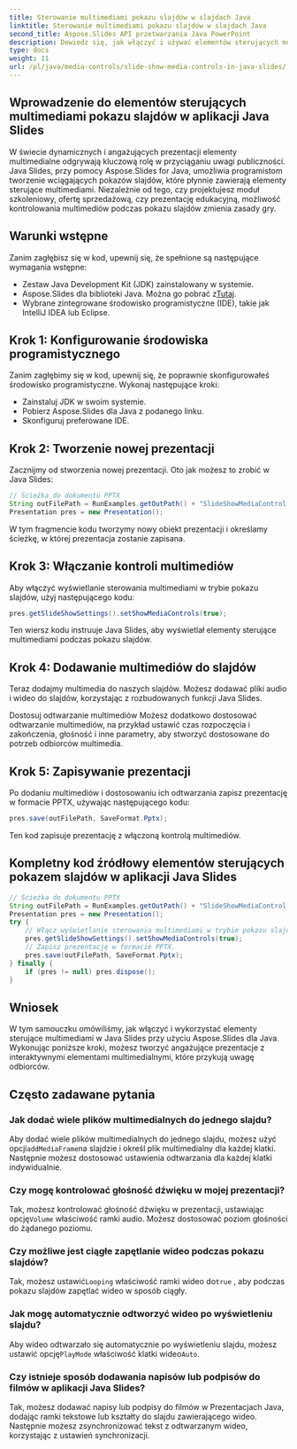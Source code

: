 ```yaml
---
title: Sterowanie multimediami pokazu slajdów w slajdach Java
linktitle: Sterowanie multimediami pokazu slajdów w slajdach Java
second_title: Aspose.Slides API przetwarzania Java PowerPoint
description: Dowiedz się, jak włączyć i używać elementów sterujących multimediami w slajdach Java za pomocą Aspose.Slides dla Java. Ulepsz swoje prezentacje za pomocą elementów sterujących multimediami.
type: docs
weight: 11
url: /pl/java/media-controls/slide-show-media-controls-in-java-slides/
---
```


## Wprowadzenie do elementów sterujących multimediami pokazu slajdów w aplikacji Java Slides

W świecie dynamicznych i angażujących prezentacji elementy multimedialne odgrywają kluczową rolę w przyciąganiu uwagi publiczności. Java Slides, przy pomocy Aspose.Slides for Java, umożliwia programistom tworzenie wciągających pokazów slajdów, które płynnie zawierają elementy sterujące multimediami. Niezależnie od tego, czy projektujesz moduł szkoleniowy, ofertę sprzedażową, czy prezentację edukacyjną, możliwość kontrolowania multimediów podczas pokazu slajdów zmienia zasady gry.

## Warunki wstępne

Zanim zagłębisz się w kod, upewnij się, że spełnione są następujące wymagania wstępne:

- Zestaw Java Development Kit (JDK) zainstalowany w systemie.
-  Aspose.Slides dla biblioteki Java. Można go pobrać z[Tutaj](https://releases.aspose.com/slides/java/).
- Wybrane zintegrowane środowisko programistyczne (IDE), takie jak IntelliJ IDEA lub Eclipse.

## Krok 1: Konfigurowanie środowiska programistycznego

Zanim zagłębimy się w kod, upewnij się, że poprawnie skonfigurowałeś środowisko programistyczne. Wykonaj następujące kroki:

- Zainstaluj JDK w swoim systemie.
- Pobierz Aspose.Slides dla Java z podanego linku.
- Skonfiguruj preferowane IDE.

## Krok 2: Tworzenie nowej prezentacji

Zacznijmy od stworzenia nowej prezentacji. Oto jak możesz to zrobić w Java Slides:

```java
// Ścieżka do dokumentu PPTX
String outFilePath = RunExamples.getOutPath() + "SlideShowMediaControl.pptx";
Presentation pres = new Presentation();
```

W tym fragmencie kodu tworzymy nowy obiekt prezentacji i określamy ścieżkę, w której prezentacja zostanie zapisana.

## Krok 3: Włączanie kontroli multimediów

Aby włączyć wyświetlanie sterowania multimediami w trybie pokazu slajdów, użyj następującego kodu:

```java
pres.getSlideShowSettings().setShowMediaControls(true);
```

Ten wiersz kodu instruuje Java Slides, aby wyświetlał elementy sterujące multimediami podczas pokazu slajdów.

## Krok 4: Dodawanie multimediów do slajdów

Teraz dodajmy multimedia do naszych slajdów. Możesz dodawać pliki audio i wideo do slajdów, korzystając z rozbudowanych funkcji Java Slides.

Dostosuj odtwarzanie multimediów
Możesz dodatkowo dostosować odtwarzanie multimediów, na przykład ustawić czas rozpoczęcia i zakończenia, głośność i inne parametry, aby stworzyć dostosowane do potrzeb odbiorców multimedia.

## Krok 5: Zapisywanie prezentacji

Po dodaniu multimediów i dostosowaniu ich odtwarzania zapisz prezentację w formacie PPTX, używając następującego kodu:

```java
pres.save(outFilePath, SaveFormat.Pptx);
```

Ten kod zapisuje prezentację z włączoną kontrolą multimediów.

## Kompletny kod źródłowy elementów sterujących pokazem slajdów w aplikacji Java Slides

```java
// Ścieżka do dokumentu PPTX
String outFilePath = RunExamples.getOutPath() + "SlideShowMediaControl.pptx";
Presentation pres = new Presentation();
try {
	// Włącz wyświetlanie sterowania multimediami w trybie pokazu slajdów.
	pres.getSlideShowSettings().setShowMediaControls(true);
	// Zapisz prezentację w formacie PPTX.
	pres.save(outFilePath, SaveFormat.Pptx);
} finally {
	if (pres != null) pres.dispose();
}
```

## Wniosek

W tym samouczku omówiliśmy, jak włączyć i wykorzystać elementy sterujące multimediami w Java Slides przy użyciu Aspose.Slides dla Java. Wykonując poniższe kroki, możesz tworzyć angażujące prezentacje z interaktywnymi elementami multimedialnymi, które przykują uwagę odbiorców.

## Często zadawane pytania

### Jak dodać wiele plików multimedialnych do jednego slajdu?

 Aby dodać wiele plików multimedialnych do jednego slajdu, możesz użyć opcji`addMediaFrame`na slajdzie i określ plik multimedialny dla każdej klatki. Następnie możesz dostosować ustawienia odtwarzania dla każdej klatki indywidualnie.

### Czy mogę kontrolować głośność dźwięku w mojej prezentacji?

 Tak, możesz kontrolować głośność dźwięku w prezentacji, ustawiając opcję`Volume` właściwość ramki audio. Możesz dostosować poziom głośności do żądanego poziomu.

### Czy możliwe jest ciągłe zapętlanie wideo podczas pokazu slajdów?

 Tak, możesz ustawić`Looping` właściwość ramki wideo do`true` , aby podczas pokazu slajdów zapętlać wideo w sposób ciągły.

### Jak mogę automatycznie odtworzyć wideo po wyświetleniu slajdu?

 Aby wideo odtwarzało się automatycznie po wyświetleniu slajdu, możesz ustawić opcję`PlayMode` właściwość klatki wideo`Auto`.

### Czy istnieje sposób dodawania napisów lub podpisów do filmów w aplikacji Java Slides?

Tak, możesz dodawać napisy lub podpisy do filmów w Prezentacjach Java, dodając ramki tekstowe lub kształty do slajdu zawierającego wideo. Następnie możesz zsynchronizować tekst z odtwarzanym wideo, korzystając z ustawień synchronizacji.